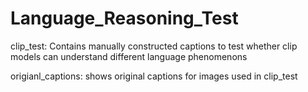 # Language_Reasoning_Test

clip_test: Contains manually constructed captions to test whether clip models can understand different language phenomenons

origianl_captions: shows original captions for images used in clip_test
